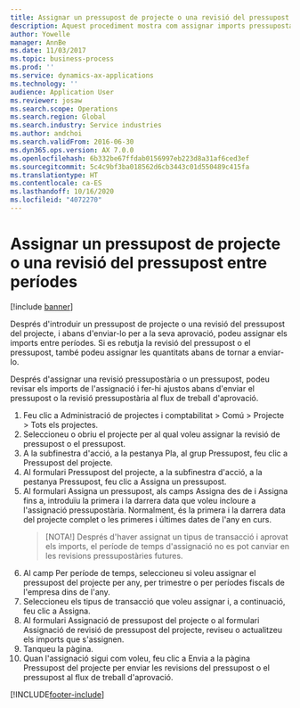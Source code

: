 ```yaml
---
title: Assignar un pressupost de projecte o una revisió del pressupost entre períodes
description: Aquest procediment mostra com assignar imports pressupostaris del projecte entre períodes.
author: Yowelle
manager: AnnBe
ms.date: 11/03/2017
ms.topic: business-process
ms.prod: ''
ms.service: dynamics-ax-applications
ms.technology: ''
audience: Application User
ms.reviewer: josaw
ms.search.scope: Operations
ms.search.region: Global
ms.search.industry: Service industries
ms.author: andchoi
ms.search.validFrom: 2016-06-30
ms.dyn365.ops.version: AX 7.0.0
ms.openlocfilehash: 6b332be67ffdab0156997eb223d8a31af6ced3ef
ms.sourcegitcommit: 5c4c9bf3ba018562d6cb3443c01d550489c415fa
ms.translationtype: HT
ms.contentlocale: ca-ES
ms.lasthandoff: 10/16/2020
ms.locfileid: "4072270"
---
```

# <a name="allocate-a-project-budget-or-budget-revision-across-periods"></a>Assignar un pressupost de projecte o una revisió del pressupost entre períodes

[!include [banner](../../includes/banner.md)]

Després d'introduir un pressupost de projecte o una revisió del pressupost del projecte, i abans d'enviar-lo per a la seva aprovació, podeu assignar els imports entre períodes. Si es rebutja la revisió del pressupost o el pressupost, també podeu assignar les quantitats abans de tornar a enviar-lo. 

Després d'assignar una revisió pressupostària o un pressupost, podeu revisar els imports de l'assignació i fer-hi ajustos abans d'enviar el pressupost o la revisió pressupostària al flux de treball d'aprovació. 

1. Feu clic a Administració de projectes i comptabilitat > Comú > Projecte > Tots els projectes. 
2. Seleccioneu o obriu el projecte per al qual voleu assignar la revisió de pressupost o el pressupost. 
3. A la subfinestra d'acció, a la pestanya Pla, al grup Pressupost, feu clic a Pressupost del projecte. 
4. Al formulari Pressupost del projecte, a la subfinestra d'acció, a la pestanya Pressupost, feu clic a Assigna un pressupost. 
5. Al formulari Assigna un pressupost, als camps Assigna des de i Assigna fins a, introduïu la primera i la darrera data que voleu incloure a l'assignació pressupostària. Normalment, és la primera i la darrera data del projecte complet o les primeres i últimes dates de l'any en curs.  
   > [NOTA!] Després d'haver assignat un tipus de transacció i aprovat els imports, el període de temps d'assignació no es pot canviar en les revisions pressupostàries futures. 
6. Al camp Per període de temps, seleccioneu si voleu assignar el pressupost del projecte per any, per trimestre o per períodes fiscals de l'empresa dins de l'any.
7. Seleccioneu els tipus de transacció que voleu assignar i, a continuació, feu clic a Assigna. 
8. Al formulari Assignació de pressupost del projecte o al formulari Assignació de revisió de pressupost del projecte, reviseu o actualitzeu els imports que s'assignen. 
9. Tanqueu la pàgina.
10. Quan l'assignació sigui com voleu, feu clic a Envia a la pàgina Pressupost del projecte per enviar les revisions del pressupost o el pressupost al flux de treball d'aprovació.  




[!INCLUDE[footer-include](../../includes/footer-banner.md)]